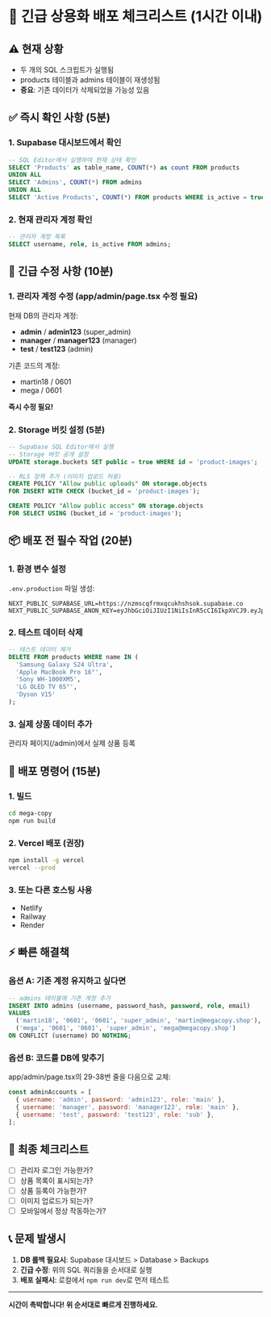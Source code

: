 # 🚨 긴급 상용화 배포 체크리스트 (1시간 이내)

## ⚠️ 현재 상황
- 두 개의 SQL 스크립트가 실행됨
- products 테이블과 admins 테이블이 재생성됨
- **중요**: 기존 데이터가 삭제되었을 가능성 있음

## ✅ 즉시 확인 사항 (5분)

### 1. Supabase 대시보드에서 확인
```sql
-- SQL Editor에서 실행하여 현재 상태 확인
SELECT 'Products' as table_name, COUNT(*) as count FROM products
UNION ALL
SELECT 'Admins', COUNT(*) FROM admins
UNION ALL
SELECT 'Active Products', COUNT(*) FROM products WHERE is_active = true;
```

### 2. 현재 관리자 계정 확인
```sql
-- 관리자 계정 목록
SELECT username, role, is_active FROM admins;
```

## 🔧 긴급 수정 사항 (10분)

### 1. 관리자 계정 수정 (app/admin/page.tsx 수정 필요)
현재 DB의 관리자 계정:
- **admin** / **admin123** (super_admin)
- **manager** / **manager123** (manager)  
- **test** / **test123** (admin)

기존 코드의 계정:
- martin18 / 0601
- mega / 0601

**즉시 수정 필요!**

### 2. Storage 버킷 설정 (5분)
```sql
-- Supabase SQL Editor에서 실행
-- Storage 버킷 공개 설정
UPDATE storage.buckets SET public = true WHERE id = 'product-images';

-- RLS 정책 추가 (이미지 업로드 허용)
CREATE POLICY "Allow public uploads" ON storage.objects 
FOR INSERT WITH CHECK (bucket_id = 'product-images');

CREATE POLICY "Allow public access" ON storage.objects 
FOR SELECT USING (bucket_id = 'product-images');
```

## 📦 배포 전 필수 작업 (20분)

### 1. 환경 변수 설정
`.env.production` 파일 생성:
```env
NEXT_PUBLIC_SUPABASE_URL=https://nzmscqfrmxqcukhshsok.supabase.co
NEXT_PUBLIC_SUPABASE_ANON_KEY=eyJhbGciOiJIUzI1NiIsInR5cCI6IkpXVCJ9.eyJpc3MiOiJzdXBhYmFzZSIsInJlZiI6Im56bXNjcWZybXhxY3VraHNoc29rIiwicm9sZSI6ImFub24iLCJpYXQiOjE3NTYyMTg1NDMsImV4cCI6MjA3MTc5NDU0M30.o0zQtPEjsuJnfQnY2MiakuM2EvTlVuRO9yeoajrwiLU
```

### 2. 테스트 데이터 삭제
```sql
-- 테스트 데이터 제거
DELETE FROM products WHERE name IN (
  'Samsung Galaxy S24 Ultra',
  'Apple MacBook Pro 16"',
  'Sony WH-1000XM5',
  'LG OLED TV 65"',
  'Dyson V15'
);
```

### 3. 실제 상품 데이터 추가
관리자 페이지(/admin)에서 실제 상품 등록

## 🚀 배포 명령어 (15분)

### 1. 빌드
```bash
cd mega-copy
npm run build
```

### 2. Vercel 배포 (권장)
```bash
npm install -g vercel
vercel --prod
```

### 3. 또는 다른 호스팅 사용
- Netlify
- Railway
- Render

## ⚡ 빠른 해결책

### 옵션 A: 기존 계정 유지하고 싶다면
```sql
-- admins 테이블에 기존 계정 추가
INSERT INTO admins (username, password_hash, password, role, email) 
VALUES 
  ('martin18', '0601', '0601', 'super_admin', 'martin@megacopy.shop'),
  ('mega', '0601', '0601', 'super_admin', 'mega@megacopy.shop')
ON CONFLICT (username) DO NOTHING;
```

### 옵션 B: 코드를 DB에 맞추기
app/admin/page.tsx의 29-38번 줄을 다음으로 교체:
```javascript
const adminAccounts = [
  { username: 'admin', password: 'admin123', role: 'main' },
  { username: 'manager', password: 'manager123', role: 'main' },
  { username: 'test', password: 'test123', role: 'sub' },
];
```

## 🎯 최종 체크리스트

- [ ] 관리자 로그인 가능한가?
- [ ] 상품 목록이 표시되는가?
- [ ] 상품 등록이 가능한가?
- [ ] 이미지 업로드가 되는가?
- [ ] 모바일에서 정상 작동하는가?

## 📞 문제 발생시

1. **DB 롤백 필요시**: Supabase 대시보드 > Database > Backups
2. **긴급 수정**: 위의 SQL 쿼리들을 순서대로 실행
3. **배포 실패시**: 로컬에서 `npm run dev`로 먼저 테스트

---
**시간이 촉박합니다! 위 순서대로 빠르게 진행하세요.**